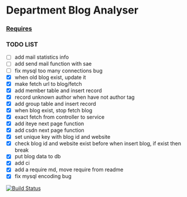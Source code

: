 # Department Blog Analyser

### [Requires][url1]

### TODO LIST
- [ ] add mail statistics info
- [ ] add send mail function with sae
- [ ] fix mysql too many connections bug
- [x] when old blog exist, update it
- [x] make fetch url to blog/fetch
- [x] add member table and insert record
- [x] record unknown author when have not author tag
- [x] add group table and insert record
- [x] when blog exist, stop fetch blog
- [x] exact fetch from controller to service
- [x] add iteye next page function
- [x] add csdn next page function
- [x] set unique key with blog id and website
- [x] check blog id and website exist before when insert blog, if exist then break
- [x] put blog data to db
- [x] add ci
- [x] add a require md, move require from readme
- [x] fix mysql encoding bug
  
[![Build Status](https://buildhive.cloudbees.com/job/zhaozhiming/job/department-blogs-analyser/badge/icon)](https://buildhive.cloudbees.com/job/zhaozhiming/job/department-blogs-analyser/)

[url1]: https://github.com/zhaozhiming/department-blogs-analyser/blob/master/require.md
